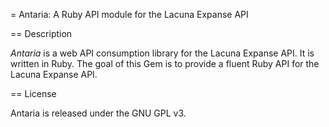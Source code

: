 = Antaria: A Ruby API module for the Lacuna Expanse API

== Description

*Antaria* is a web API consumption library for the Lacuna Expanse API. It is
written in Ruby. The goal of this Gem is to provide a fluent Ruby API for the
Lacuna Expanse API.

== License

Antaria is released under the GNU GPL v3.

